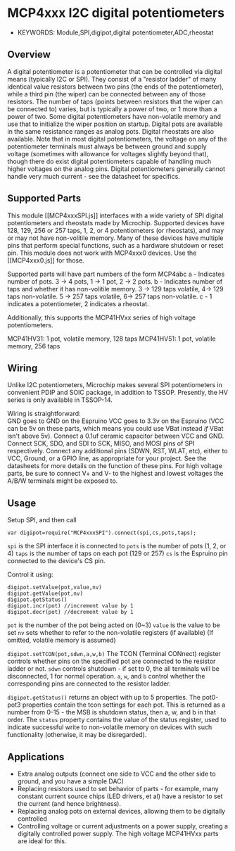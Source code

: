 <!--- Copyright (c) 2014 Spence Konde. See the file LICENSE for copying permission. -->
MCP4xxx I2C digital potentiometers
======================

* KEYWORDS: Module,SPI,digipot,digital potentiometer,ADC,rheostat

Overview
------------------

A digital potentiometer is a potentiometer that can be controlled via digital means (typically I2C or SPI). They consist of a "resistor ladder" of many identical value resistors between two pins (the ends of the potentiometer), while a third pin (the wiper) can be connected between any of those resistors. The number of taps (points between resistors that the wiper can be connected to) varies, but is typically a power of two, or 1 more than a power of two. Some digital potentiometers have non-volatile memory and use that to initialize the wiper position on startup. Digital pots are available in the same resistance ranges as analog pots. Digital rheostats are also available. Note that in most digital potentiometers, the voltage on any of the potentiometer terminals must always be between ground and supply voltage (sometimes with allowance for voltages slightly beyond that), though there do exist digital potentiometers capable of handling much higher voltages on the analog pins. Digital potentiometers generally cannot handle very much current - see the datasheet for specifics. 

Supported Parts
------------------

This module [[MCP4xxxSPI.js]] interfaces with a wide variety of SPI digital potentiometers and rheostats made by Microchip. Supported devices have 128, 129, 256 or 257 taps, 1, 2, or 4 potentiometers (or rheostats), and may or may not have non-volitile memory.  Many of these devices have multiple pins that perform special functions, such as a hardware shutdown or reset pin. This module does not work with MCP4xxx0 devices. Use the [[MCP4xxx0.js]] for those.  

Supported parts will have part numbers of the form MCP4abc
a - Indicates number of pots. 3 -> 4 pots, 1 -> 1 pot, 2 -> 2 pots. 
b - Indicates number of taps and whether it has non-volitile memory. 3 -> 129 taps volatile, 4-> 129 taps non-volatile. 5 -> 257 taps volatile, 6-> 257 taps non-volatile.
c - 1 indicates a potentiometer, 2 indicates a rheostat. 

Additionally, this supports the MCP41HVxx series of high voltage potentiometers. 

MCP41HV31: 1 pot, volatile memory, 128 taps
MCP41HV51: 1 pot, volatile memory, 256 taps

Wiring
------------------

Unlike I2C potentiometers, Microchip makes several SPI potentiometers in convenient PDIP and SOIC package, in addition to TSSOP. Presently, the HV series is only available in TSSOP-14.

Wiring is straightforward:  
GND goes to GND on the Espruino
VCC goes to 3.3v on the Espruino (VCC can be 5v on these parts, which means you could use VBat instead *if* VBat isn't above 5v). 
Connect a 0.1uf ceramic capacitor between VCC and GND. 
Connect SCK, SDO, and SDI to SCK, MISO, and MOSI pins of SPI respectively.
Connect any additional pins (SDWN, RST, WLAT, etc), either to VCC, Ground, or a GPIO line, as appropriate for your project. See the datasheets for more details on the function of these pins.
For high voltage parts, be sure to connect V+ and V- to the highest and lowest voltages the A/B/W terminals might be exposed to. 

Usage
-----------------

Setup SPI, and then call

```
var digipot=require("MCP4xxxSPI").connect(spi,cs,pots,taps);
```

`spi` is the SPI interface it is connected to
`pots` is the number of pots (1, 2, or 4)
`taps` is the number of taps on each pot (129 or 257)
`cs` is the Espruino pin connected to the device's CS pin.

Control it using:

```
digipot.setValue(pot,value,nv)
digipot.getValue(pot,nv)
digipot.getStatus()
digipot.incr(pot) //increment value by 1
digipot.decr(pot) //decrement value by 1
```

`pot` is the number of the pot being acted on (0~3)
`value` is the value to be set
`nv` sets whether to refer to the non-volatile registers (if available) (If omitted, volatile memory is assumed)

`digipot.setTCON(pot,sdwn,a,w,b)` 
The TCON (Terminal CONnect) register controls whether pins on the specified pot are connected to the resistor ladder or not. `sdwn` controls shutdown - if set to 0, the all terminals will be disconnected, 1 for normal operation. `a`, `w`, and `b` control whether the corresponding pins are connected to the resistor ladder.

`digipot.getStatus()` returns an object with up to 5 properties. The pot0-pot3 properties contain the tcon settings for each pot. This is returned as a number from 0-15 - the MSB is shutdown status, then a, w, and b in that order. The `status` property contains the value of the status register, used to indicate successful write to non-volatile memory on devices with such functionality (otherwise, it may be disregarded). 

Applications
----------------


* Extra analog outputs (connect one side to VCC and the other side to ground, and you have a simple DAC)
* Replacing resistors used to set behavior of parts - for example, many constant current source chips (LED drivers, et al) have a resistor to set the current (and hence brightness). 
* Replacing analog pots on external devices, allowing them to be digitally controlled
* Controlling voltage or current adjustments on a power supply, creating a digitally controlled power supply. The high voltage MCP41HVxx parts are ideal for this. 
